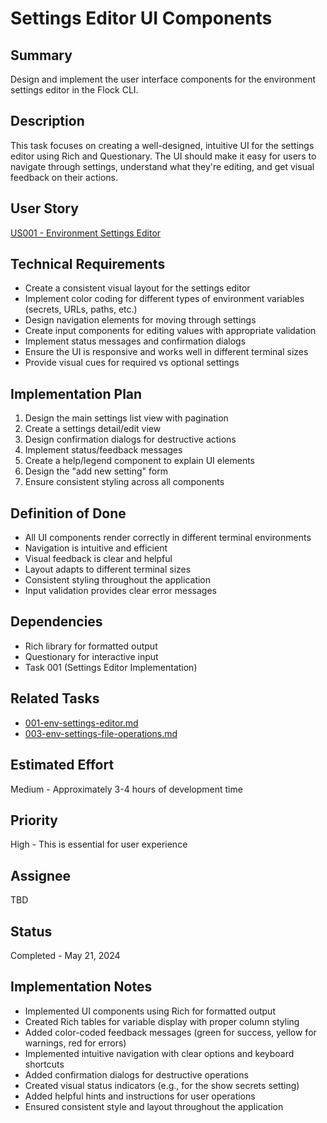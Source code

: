# Settings Editor UI Components

## Summary
Design and implement the user interface components for the environment settings editor in the Flock CLI.

## Description
This task focuses on creating a well-designed, intuitive UI for the settings editor using Rich and Questionary. The UI should make it easy for users to navigate through settings, understand what they're editing, and get visual feedback on their actions.

## User Story
[US001 - Environment Settings Editor](../userstories/done/US001-Settings-Editor.md)

## Technical Requirements
- Create a consistent visual layout for the settings editor
- Implement color coding for different types of environment variables (secrets, URLs, paths, etc.)
- Design navigation elements for moving through settings
- Create input components for editing values with appropriate validation
- Implement status messages and confirmation dialogs
- Ensure the UI is responsive and works well in different terminal sizes
- Provide visual cues for required vs optional settings

## Implementation Plan
1. Design the main settings list view with pagination
2. Create a settings detail/edit view
3. Design confirmation dialogs for destructive actions
4. Implement status/feedback messages
5. Create a help/legend component to explain UI elements
6. Design the "add new setting" form
7. Ensure consistent styling across all components

## Definition of Done
- All UI components render correctly in different terminal environments
- Navigation is intuitive and efficient
- Visual feedback is clear and helpful
- Layout adapts to different terminal sizes
- Consistent styling throughout the application
- Input validation provides clear error messages

## Dependencies
- Rich library for formatted output
- Questionary for interactive input
- Task 001 (Settings Editor Implementation)

## Related Tasks
- [001-env-settings-editor.md](../tasks/done/001-env-settings-editor.md)
- [003-env-settings-file-operations.md](003-env-settings-file-operations.md)

## Estimated Effort
Medium - Approximately 3-4 hours of development time

## Priority
High - This is essential for user experience

## Assignee
TBD

## Status
Completed - May 21, 2024

## Implementation Notes
- Implemented UI components using Rich for formatted output
- Created Rich tables for variable display with proper column styling
- Added color-coded feedback messages (green for success, yellow for warnings, red for errors)
- Implemented intuitive navigation with clear options and keyboard shortcuts
- Added confirmation dialogs for destructive operations
- Created visual status indicators (e.g., for the show secrets setting)
- Added helpful hints and instructions for user operations
- Ensured consistent style and layout throughout the application 